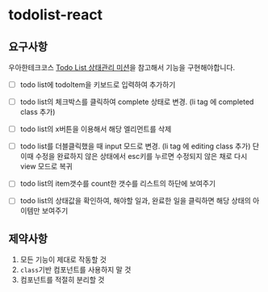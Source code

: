 # todolist-react

## 요구사항

우아한테크코스 [Todo List 상태관리 미션](https://techcourse.woowahan.com/s/RnQEhZ2v/ls/lxtPtbeY)을 참고해서 기능을 구현해야합니다.

+ [ ] todo list에 todoItem을 키보드로 입력하여 추가하기
+ [ ] todo list의 체크박스를 클릭하여 complete 상태로 변경. (li tag 에 completed class 추가)
+ [ ] todo list의 x버튼을 이용해서 해당 엘리먼트를 삭제
+ [ ] todo list를 더블클릭했을 때 input 모드로 변경. (li tag 에 editing class 추가) 단 이때 수정을 완료하지 않은 상태에서 esc키를 누르면 수정되지 않은 채로 다시 view 모드로 복귀
+ [ ] todo list의 item갯수를 count한 갯수를 리스트의 하단에 보여주기
+ [ ] todo list의 상태값을 확인하여, 해야할 일과, 완료한 일을 클릭하면 해당 상태의 아이템만 보여주기


## 제약사항

1. 모든 기능이 제대로 작동할 것
2. `class`기반 컴포넌트를 사용하지 말 것
3. 컴포넌트를 적절히 분리할 것

